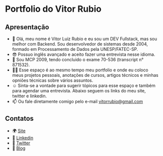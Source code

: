 # Portfolio do Vitor Rubio 

## Apresentação
* 👋 Olá, meu nome é Vitor Luiz Rubio e eu sou um DEV Fullstack, mas sou melhor com Backend. Sou desenvolvedor de sistemas desde 2004, formado em Processamento de Dados pela UNESP/FATEC-SP.
* 😎 Possuo inglês avançado e aceito fazer uma entrevista nesse idioma. 
* 🧠 Sou MCP 2009, tendo concluido o exame 70-536 (transcript n° 871532).
* 🧑‍💻 Esse espaço é ao mesmo tempo meu portfolio e onde eu coloco meus projetos pessoais, anotações de cursos, artigos técnicos e minhas opniões técnicas sobre vários assuntos. 
* ☺ Sinta-se a vontade para sugerir tópicos para esse espaço e também para agendar uma entrevista. Abaixo seguem os links do meu site, twitter e linkedin. 
* 📫 Ou fale diretamente comigo pelo e-mail vitorrubio@gmail.com


## Contatos
* 🌍 [Site](https://vitorrubio.com.br/)
* 💼 [Linkedin](https://www.linkedin.com/in/vitorrubio)
* 🐤 [Twitter](https://twitter.com/vitorrubio)
* 📡 [Blog](http://blog.vitorrubio.com.br/)

<!--
**vitorrubio/vitorrubio** is a ✨ _special_ ✨ repository because its `README.md` (this file) appears on your GitHub profile.

Here are some ideas to get you started:

- 🔭 I’m currently working on ...
- 🌱 I’m currently learning ...
- 👯 I’m looking to collaborate on ...
- 🤔 I’m looking for help with ...
- 💬 Ask me about ...
- 📫 How to reach me: ...
- 😄 Pronouns: ...
- ⚡ Fun fact: ...
-->
